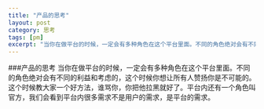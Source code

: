 ```yaml
---
title: "产品的思考"
layout: post
category: 思考
tags: [pm]
excerpt: "当你在做平台的时候，一定会有多种角色在这个平台里面。不同的角色绝对会有不同的利益和考虑的，这个时候你想让所有人赞扬你是不可能的。这个时候教大家一个好方法，谁骂你，你把他拉黑就好了。平台内还有一个角色叫官方，我们会看到平台内很多需求不是用户的需求，是平台的需求。"
---
```


###产品的思考
当你在做平台的时候，一定会有多种角色在这个平台里面。不同的角色绝对会有不同的利益和考虑的，这个时候你想让所有人赞扬你是不可能的。这个时候教大家一个好方法，谁骂你，你把他拉黑就好了。平台内还有一个角色叫官方，我们会看到平台内很多需求不是用户的需求，是平台的需求。